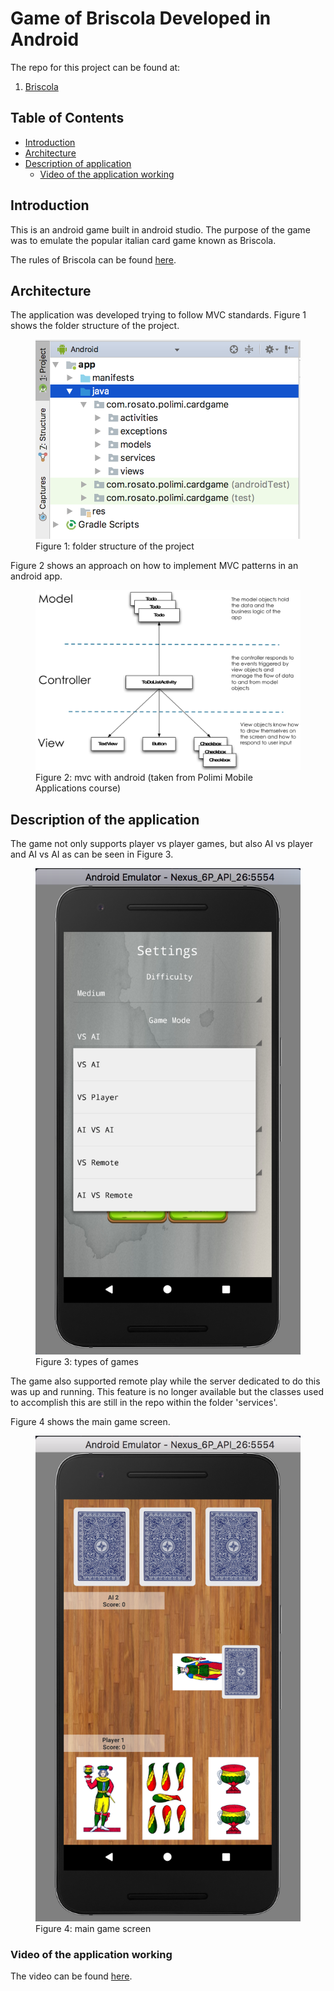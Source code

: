 # Game of Briscola Developed in Android

The repo for this project can be found at:

1. [Briscola](https://github.com/aros88/briscola)

## Table of Contents
- [Introduction](#introduction)
- [Architecture](#architecture)
- [Description of application](#description-of-application)
    - [Video of the application working](#video-of-the-application-working)

<div id="introduction"></div>

## Introduction
This is an android game built in android studio. The purpose of the game was to emulate the popular italian card game known as Briscola.

The rules of Briscola can be found [here](https://en.wikipedia.org/wiki/Briscola).

<div id="architecture"></div>

## Architecture
The application was developed trying to follow MVC standards. Figure 1 shows the folder structure of the project.

<figure>
  <img src="/images/briscola-architecture.png">
  <figcaption>Figure 1: folder structure of the project</figcaption>
</figure>

Figure 2 shows an approach on how to implement MVC patterns in an android app.

<figure>
  <img src="/images/mvc-android.png">
  <figcaption>Figure 2: mvc with android (taken from Polimi Mobile Applications course)</figcaption>
</figure>

<div id="description-of-application"></div>

## Description of the application
The game not only supports player vs player games, but also AI vs player and AI vs AI as can be seen in Figure 3.

<figure>
  <img src="/images/game-types-android.png">
  <figcaption>Figure 3: types of games</figcaption>
</figure>

The game also supported remote play while the server dedicated to do this was up and running. This feature is no longer available but the classes used to accomplish this are still in the repo within the folder 'services'.

Figure 4 shows the main game screen.

<figure>
  <img src="/images/briscola-gameplay.png">
  <figcaption>Figure 4: main game screen</figcaption>
</figure>

<div id="video-of-the-application-working"></div>

### Video of the application working

The video can be found [here](https://drive.google.com/file/d/1xIEP-4nLARFogCNMDQKSNim5dX__-YCj/view?usp=sharing).
